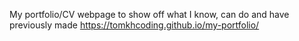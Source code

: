 My portfolio/CV webpage to show off what I know, can do and have previously made
https://tomkhcoding.github.io/my-portfolio/